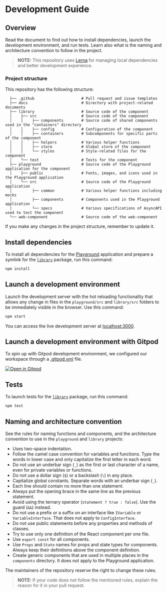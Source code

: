# Development Guide

## Overview

Read the document to find out how to install dependencies, launch the development environment, and run tests. Learn also what is the naming and architecture convention to follow in the project.

> **NOTE:** This repository uses [Lerna](https://github.com/lerna/lerna) for managing local dependencies and better development experience.

### Project structure

This repository has the following structure:

<!-- markdownlint-disable MD040 -->

```
  ├── .github                     # Pull request and issue templates
  ├── docs                        # Directory with project-related documents
  ├── library                     # Source code of the component
  │    ├── src                    # Source code of the component
  │    │    ├── components        # Source code of shared components used in the "containers" directory
  │    │    ├── config            # Configuration of the component
  │    │    ├── containers        # Subcomponents for specific parts of the component
  │    │    ├── helpers           # Various helper functions
  │    │    ├── store             # Global store of the component
  │    │    └── styles            # Style-related files for the component
  │    └── test                   # Tests for the component
  ├── playground                  # Source code of the Playground application for the component
  │    ├── public                 # Fonts, images, and icons used in the Playground application
  │    └── src                    # Source code of the Playground application
  │         ├── common            # Various helper functions including mocks
  │         ├── components        # Components used in the Playground application
  │         └── specs             # Various specifications of AsyncAPI used to test the component
  └── web-component               # Source code of the web-component
```

<!-- markdownlint-enable MD040 -->

If you make any changes in the project structure, remember to update it.

## Install dependencies

To install all dependencies for the [Playground](../../playground) application and prepare a symlink for the [`library`](../../library) package, run this command:

```sh
npm install
```

## Launch a development environment

Launch the development server with the hot reloading functionality that allows any change in files in the `playground/src` and `library/src` folders to be immediately visible in the browser. Use this command:

```sh
npm start
```

You can access the live development server at [localhost:3000](http://localhost:3000/).

## Launch a development environment with Gitpod

To spin up with Gitpod development environment, we configured our workspace through a [.gitpod.yml](/.gitpod.yml) file.

[![Open in Gitpod](https://gitpod.io/button/open-in-gitpod.svg)](https://gitpod.io/#https://github.com/asyncapi/asyncapi-react/tree/master)

## Tests

To launch tests for the [`library`](../../library) package, run this command:

```sh
npm test
```

## Naming and architecture convention

See the rules for naming functions and components, and the architecture convention to use in the `playground` and `library` projects:

- Uses two-space indentation.
- Follow the camel case convention for variables and functions. Type the words in lower case and only capitalize the first letter in each word.
- Do not use an underbar sign (`_`) as the first or last character of a name, even for private variables or functions.
- Do not use a dollar sign (`$`) or a backslash (`\`) in any place.
- Capitalize global constants. Separate words with an underbar sign (`_`).
- Each line should contain no more than one statement.
- Always put the opening brace in the same line as the previous statement.
- Avoid using the ternary operator (`statement ? true : false`). Use the guard (`&&`) instead.
- Do not use a prefix or a suffix on an interface like `IVariable` or `VariableInterface`. That does not apply to `ConfigInterface`.
- Do not use public statements before any properties and methods of classes.
- Try to use only one definition of the React component per one file.
- Use `export const` for all components.
- Use `Props` and `State` names for props and state types for components. Always keep their definitions above the component definition.
- Create generic components that are used in multiple places in the `components` directory. It does not apply to the Playground application.

The maintainers of the repository reserve the right to change these rules.

> **NOTE:** If your code does not follow the mentioned rules, explain the reason for it in your pull request.
